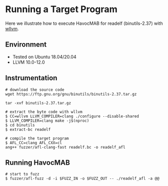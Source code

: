 # Running a Target Program

Here we illustrate how to execute HavocMAB for readelf (binutils-2.37) with [wllvm](https://github.com/travitch/whole-program-llvm).

## Environment

- Tested on Ubuntu 18.04/20.04
- LLVM 10.0-12.0

## Instrumentation

```shell
# download the source code
wget https://ftp.gnu.org/gnu/binutils/binutils-2.37.tar.gz

tar -xvf binutils-2.37.tar.gz

# extract the byte code with wllvm
$ CC=wllvm LLVM_COMPILER=clang ./configure --disable-shared
$ LLVM_COMPILER=clang make -j$(nproc)
$ cd binutils
$ extract-bc readelf

# compile the target program
$ AFL_CC=clang AFL_CXX=cl
ang++ fuzzer/afl-clang-fast readelf.bc -o readelf_afl
```

## Running HavocMAB

```shell
# start to fuzz
$ fuzzer/afl-fuzz -d -i $FUZZ_IN -o $FUZZ_OUT -- ./readelf_afl -a @@
```
